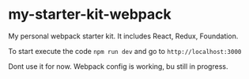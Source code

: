 # my-starter-kit-webpack
My personal webpack starter kit. It includes React, Redux, Foundation.

To start execute the code `npm run dev` and go to `http://localhost:3000`

Dont use it for now. Webpack config is working, bu still in progress.
